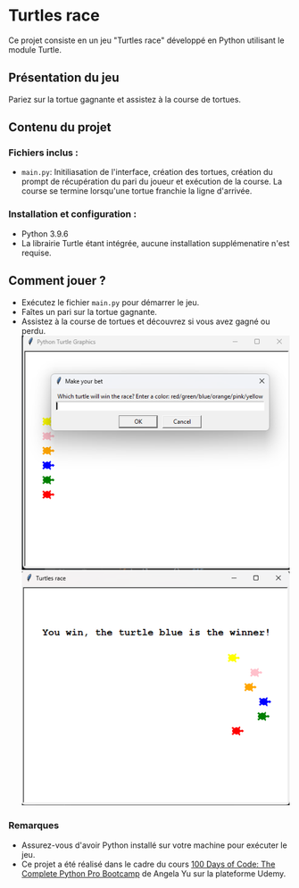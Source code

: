 # Turtles race

Ce projet consiste en un jeu "Turtles race" développé en Python utilisant le module Turtle.

## Présentation du jeu
Pariez sur la tortue gagnante et assistez à la course de tortues.

## Contenu du projet

### Fichiers inclus :

- `main.py`: Initiliasation de l'interface, création des tortues, création du prompt de récupération du pari du joueur et exécution de la course. La course se termine lorsqu'une tortue franchie la ligne d'arrivée.


### Installation et configuration :
- Python 3.9.6
- La librairie Turtle étant intégrée, aucune installation supplémenatire n'est requise.

## Comment jouer ?
- Exécutez le fichier `main.py` pour démarrer le jeu.
- Faîtes un pari sur la tortue gagnante.
- Assistez à la course de tortues et découvrez si vous avez gagné ou perdu. 
![Game Screenshot](/assets/bet.png)
![Game Screenshot](/assets/result.png)


### Remarques

- Assurez-vous d'avoir Python installé sur votre machine pour exécuter le jeu.
- Ce projet a été réalisé dans le cadre du cours [100 Days of Code: The Complete Python Pro Bootcamp](https://www.udemy.com/course/100-days-of-code/) de Angela Yu sur la plateforme Udemy.
